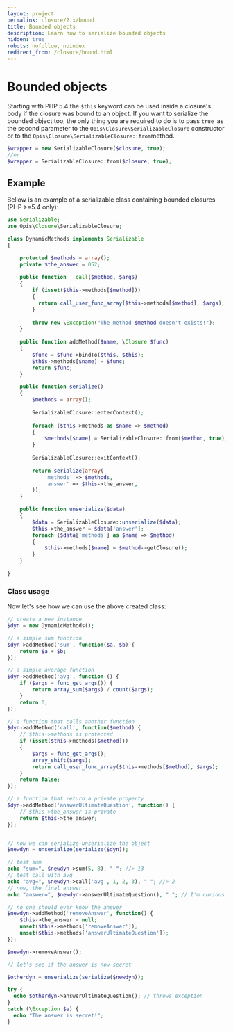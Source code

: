 ```yaml
---
layout: project
permalink: closure/2.x/bound
title: Bounded objects
description: Learn how to serialize bounded objects
hidden: true
robots: nofollow, noindex
redirect_from: /closure/bound.html
---
```

# Bounded objects

Starting with PHP 5.4 the `$this` keyword can be used inside a closure's body 
if the closure was bound to an object. If you want to serialize the bounded object too, 
the only thing you are required to do is to pass `true `as the second parameter to the 
`Opis\Closure\SerializableClosure` constructor or to the 
`Opis\Closure\SerializableClosure::from`method. 

```php
$wrapper = new SerializableClosure($closure, true);
//or
$wrapper = SerializableClosure::from($closure, true);
```

## Example

Bellow is an example of a serializable class containing bounded closures (PHP >=5.4 only): 

```php
use Serializable;
use Opis\Closure\SerializableClosure;

class DynamicMethods implements Serializable
{

    protected $methods = array();
    private $the_answer = 052;
    
    public function __call($method, $args)
    {
        if (isset($this->methods[$method]))
        {
          return call_user_func_array($this->methods[$method], $args);
        }
        
        throw new \Exception("The method $method doesn't exists!");
    }
    
    public function addMethod($name, \Closure $func)
    {
        $func = $func->bindTo($this, $this);
        $this->methods[$name] = $func;
        return $func;
    }

    public function serialize()
    {
        $methods = array();
        
        SerializableClosure::enterContext();
        
        foreach ($this->methods as $name => $method)
        {
            $methods[$name] = SerializableClosure::from($method, true);
        }
        
        SerializableClosure::exitContext();
        
        return serialize(array(
            'methods' => $methods,
            'answer' => $this->the_answer,
        ));
    }

    public function unserialize($data)
    {
        $data = SerializableClosure::unserialize($data);
        $this->the_answer = $data['answer'];
        foreach ($data['methods'] as $name => $method)
        {
            $this->methods[$name] = $method->getClosure();
        }
    }

}
```

### Class usage

Now let's see how we can use the above created class: 

```php
// create a new instance
$dyn = new DynamicMethods();

// a simple sum function
$dyn->addMethod('sum', function($a, $b) {
    return $a + $b;
});

// a simple average function
$dyn->addMethod('avg', function () {
    if ($args = func_get_args()) {
        return array_sum($args) / count($args);
    }
    return 0;
});

// a function that calls another function
$dyn->addMethod('call', function($method) {
    // $this->methods is protected
    if (isset($this->methods[$method]))
    {
        $args = func_get_args();
        array_shift($args);
        return call_user_func_array($this->methods[$method], $args);
    }
    return false;
});

// a function that return a private property
$dyn->addMethod('answerUltimateQuestion', function() {
    // $this->the_answer is private
    return $this->the_answer;
});


// now we can serialize-unserialize the object
$newdyn = unserialize(serialize($dyn));

// test sum
echo "sum=", $newdyn->sum(5, 8), " "; //> 13
// test call with avg
echo "avg=", $newdyn->call('avg', 1, 2, 3), " "; //> 2
// now, the final answer...
echo "answer=", $newdyn->answerUltimateQuestion(), " "; // I'm curious too...

// no one should ever know the answer
$newdyn->addMethod('removeAnswer', function() {
    $this->the_answer = null;
    unset($this->methods['removeAnswer']);
    unset($this->methods['answerUltimateQuestion']);
});

$newdyn->removeAnswer();

// let's see if the answer is now secret

$otherdyn = unserialize(serialize($newdyn));

try {
  echo $otherdyn->answerUltimateQuestion(); // throws exception
}
catch (\Exception $e) {
  echo "The answer is secret!";
}
```